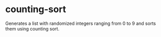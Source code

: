 # counting-sort
Generates a list with randomized integers ranging from 0 to 9 and sorts them using counting sort.
